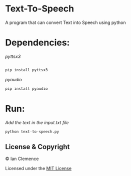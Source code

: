 # Text-To-Speech
A program that can convert Text into Speech using python


# Dependencies:

*pyttsx3*
```python

pip install pyttsx3
```
*pyaudio*
```python
pip install pyaudio
```


# Run:
*Add the text in the input.txt file*

```
python text-to-speech.py
```

## License & Copyright
© Ian Clemence

Licensed under the [MIT License](LICENSE)
